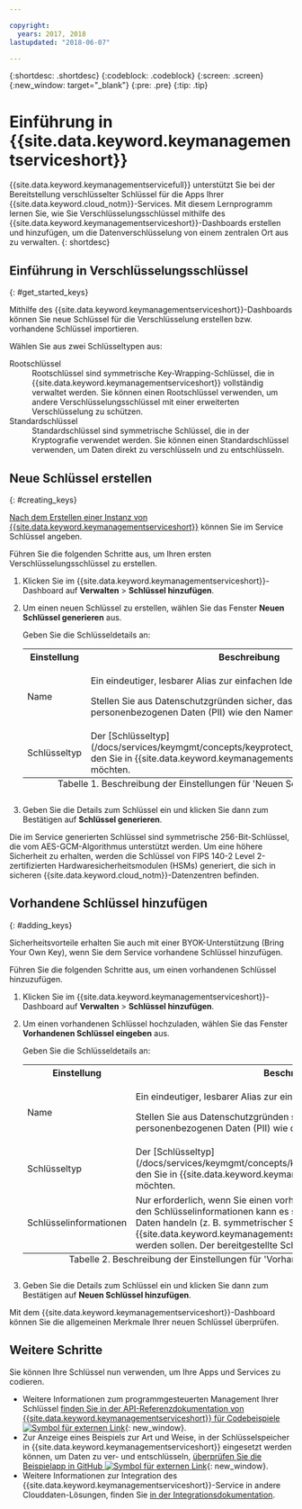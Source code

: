 ```yaml
---

copyright:
  years: 2017, 2018
lastupdated: "2018-06-07"

---
```


{:shortdesc: .shortdesc}
{:codeblock: .codeblock}
{:screen: .screen}
{:new_window: target="_blank"}
{:pre: .pre}
{:tip: .tip}

# Einführung in {{site.data.keyword.keymanagementserviceshort}}

{{site.data.keyword.keymanagementservicefull}} unterstützt Sie bei der Bereitstellung verschlüsselter Schlüssel für die Apps Ihrer {{site.data.keyword.cloud_notm}}-Services. Mit diesem Lernprogramm lernen Sie, wie Sie Verschlüsselungsschlüssel mithilfe des {{site.data.keyword.keymanagementserviceshort}}-Dashboards erstellen und hinzufügen, um die Datenverschlüsselung von einem zentralen Ort aus zu verwalten.
{: shortdesc}

## Einführung in Verschlüsselungsschlüssel
{: #get_started_keys}

Mithilfe des {{site.data.keyword.keymanagementserviceshort}}-Dashboards können Sie neue Schlüssel für die Verschlüsselung erstellen bzw. vorhandene Schlüssel importieren. 

Wählen Sie aus zwei Schlüsseltypen aus:

<dl>
  <dt>Rootschlüssel</dt>
    <dd>Rootschlüssel sind symmetrische Key-Wrapping-Schlüssel, die in {{site.data.keyword.keymanagementserviceshort}} vollständig verwaltet werden. Sie können einen Rootschlüssel verwenden, um andere Verschlüsselungsschlüssel mit einer erweiterten Verschlüsselung zu schützen.</dd>
  <dt>Standardschlüssel</dt>
    <dd>Standardschlüssel sind symmetrische Schlüssel, die in der Kryptografie verwendet werden. Sie können einen Standardschlüssel verwenden, um Daten direkt zu verschlüsseln und zu entschlüsseln.</dd>
</dl>

## Neue Schlüssel erstellen
{: #creating_keys}

[Nach dem Erstellen einer Instanz von {{site.data.keyword.keymanagementserviceshort}}](https://console.ng.bluemix.net/catalog/services/key-protect/?taxonomyNavigation=apps) können Sie im Service Schlüssel angeben. 

Führen Sie die folgenden Schritte aus, um Ihren ersten Verschlüsselungsschlüssel zu erstellen. 

1. Klicken Sie im {{site.data.keyword.keymanagementserviceshort}}-Dashboard auf **Verwalten** &gt; **Schlüssel hinzufügen**.
2. Um einen neuen Schlüssel zu erstellen, wählen Sie das Fenster **Neuen Schlüssel generieren** aus.

    Geben Sie die Schlüsseldetails an:

    <table>
      <tr>
        <th>Einstellung</th>
        <th>Beschreibung</th>
      </tr>
      <tr>
        <td>Name</td>
        <td>
          <p>Ein eindeutiger, lesbarer Alias zur einfachen Identifikation Ihres Schlüssels.</p>
          <p>Stellen Sie aus Datenschutzgründen sicher, dass der Schlüsselname keine personenbezogenen Daten (PII) wie den Namen oder den Standort enthält.</p>
        </td>
      </tr>
      <tr>
        <td>Schlüsseltyp</td>
        <td>Der [Schlüsseltyp](/docs/services/keymgmt/concepts/keyprotect_envelope.html#key_types), den Sie in {{site.data.keyword.keymanagementserviceshort}} verwalten möchten.</td>
      </tr>
      <caption style="caption-side:bottom;">Tabelle 1. Beschreibung der Einstellungen für 'Neuen Schlüssel generieren'</caption>
    </table>

3. Geben Sie die Details zum Schlüssel ein und klicken Sie dann zum Bestätigen auf **Schlüssel generieren**. 

Die im Service generierten Schlüssel sind symmetrische 256-Bit-Schlüssel, die vom AES-GCM-Algorithmus unterstützt werden. Um eine höhere Sicherheit zu erhalten, werden die Schlüssel von FIPS 140-2 Level 2-zertifizierten Hardwaresicherheitsmodulen (HSMs) generiert, die sich in sicheren {{site.data.keyword.cloud_notm}}-Datenzentren befinden. 

## Vorhandene Schlüssel hinzufügen
{: #adding_keys}

Sicherheitsvorteile erhalten Sie auch mit einer BYOK-Unterstützung (Bring Your Own Key), wenn Sie dem Service vorhandene Schlüssel hinzufügen. 

Führen Sie die folgenden Schritte aus, um einen vorhandenen Schlüssel hinzuzufügen.

1. Klicken Sie im {{site.data.keyword.keymanagementserviceshort}}-Dashboard auf **Verwalten** &gt; **Schlüssel hinzufügen**.
2. Um einen vorhandenen Schlüssel hochzuladen, wählen Sie das Fenster **Vorhandenen Schlüssel eingeben** aus.

    Geben Sie die Schlüsseldetails an:

    <table>
      <tr>
        <th>Einstellung</th>
        <th>Beschreibung</th>
      </tr>
      <tr>
        <td>Name</td>
        <td>
          <p>Ein eindeutiger, lesbarer Alias zur einfachen Identifikation Ihres Schlüssels.</p>
          <p>Stellen Sie aus Datenschutzgründen sicher, dass der Schlüsselname keine personenbezogenen Daten (PII) wie den Namen oder den Standort enthält.</p>
        </td>
      </tr>
      <tr>
        <td>Schlüsseltyp</td>
        <td>Der [Schlüsseltyp](/docs/services/keymgmt/concepts/keyprotect_envelope.html#key_types), den Sie in {{site.data.keyword.keymanagementserviceshort}} verwalten möchten.</td>
      </tr>
      <tr>
        <td>Schlüsselinformationen</td>
        <td>Nur erforderlich, wenn Sie einen vorhandenen Schlüssel hinzufügen. Bei den Schlüsselinformationen kann es sich um einen beliebigen Typ von Daten handeln (z. B. symmetrischer Schlüssel), die im {{site.data.keyword.keymanagementserviceshort}}-Service gespeichert werden sollen. Der bereitgestellte Schlüssel muss base64-codiert sein.</td>
      </tr>
      <caption style="caption-side:bottom;">Tabelle 2. Beschreibung der Einstellungen für 'Vorhandenen Schlüssel eingeben'</caption>
    </table>

3. Geben Sie die Details zum Schlüssel ein und klicken Sie dann zum Bestätigen auf **Neuen Schlüssel hinzufügen**. 

Mit dem {{site.data.keyword.keymanagementserviceshort}}-Dashboard können Sie die allgemeinen Merkmale Ihrer neuen Schlüssel überprüfen. 

## Weitere Schritte

Sie können Ihre Schlüssel nun verwenden, um Ihre Apps und Services zu codieren.

- Weitere Informationen zum programmgesteuerten Management Ihrer Schlüssel [finden Sie in der API-Referenzdokumentation von {{site.data.keyword.keymanagementserviceshort}} für Codebeispiele ![Symbol für externen Link](../../icons/launch-glyph.svg "Symbol für externen Link")](https://console.bluemix.net/apidocs/639){: new_window}.
- Zur Anzeige eines Beispiels zur Art und Weise, in der Schlüsselspeicher in {{site.data.keyword.keymanagementserviceshort}} eingesetzt werden können, um Daten zu ver- und entschlüsseln, [überprüfen Sie die Beispielapp in GitHub ![Symbol für externen Link](../../icons/launch-glyph.svg "Symbol für externen Link")](https://github.com/IBM-Bluemix/key-protect-helloworld-python){: new_window}.
- Weitere Informationen zur Integration des {{site.data.keyword.keymanagementserviceshort}}-Service in andere Clouddaten-Lösungen, finden Sie [in der Integrationsdokumentation](/docs/services/keymgmt/keyprotect_integration.html).
